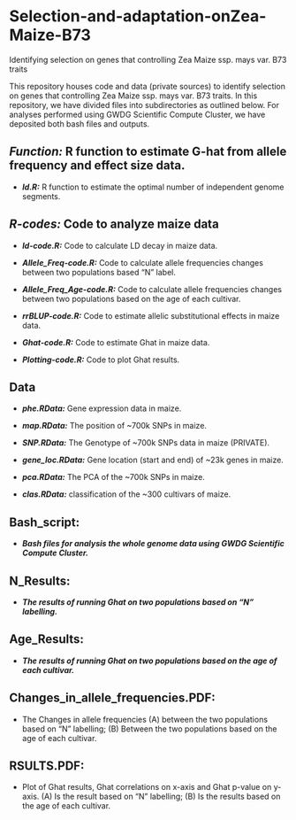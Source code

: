 # Selection-and-adaptation-onZea-Maize-B73
Identifying selection on genes that controlling Zea Maize ssp. mays var. B73 traits

This repository houses code and data (private sources) to identify selection on genes that controlling Zea Maize ssp. mays var. B73 traits. In this repository, we have divided files into subdirectories as outlined below. For analyses performed using GWDG Scientific Compute Cluster, we have deposited both bash files and outputs.

## *Function:* R function to estimate G-hat from allele frequency and effect size data.
* ***ld.R:*** R function to estimate the optimal number of independent genome segments.



## *R-codes:* Code to analyze maize data
* ***ld-code.R:*** Code to calculate LD decay in maize data.

* ***Allele_Freq-code.R:*** Code to calculate allele frequencies changes between two populations based “N” label.

* ***Allele_Freq_Age-code.R:*** Code to calculate allele frequencies changes between two populations based on the age of each cultivar.

* ***rrBLUP-code.R:*** Code to estimate allelic substitutional effects in maize data.

* ***Ghat-code.R:*** Code to estimate Ghat in maize data.

* ***Plotting-code.R:*** Code to plot Ghat results.

## Data
* ***phe.RData:*** Gene expression data in maize.

* ***map.RData:*** The position of ~700k SNPs in maize.

* ***SNP.RData:*** The Genotype of ~700k SNPs data in maize (PRIVATE).

* ***gene_loc.RData:*** Gene location (start and end) of ~23k genes in maize.

* ***pca.RData:*** The PCA of the ~700k SNPs in maize.

* ***clas.RData:*** classification of the ~300 cultivars of maize.

## Bash_script:
* ***Bash files for analysis the whole genome data using GWDG Scientific Compute Cluster.***

## N_Results:
* ***The results of running Ghat on two populations based on “N” labelling.***

## Age_Results:
* ***The results of running Ghat on two populations based on the age of each cultivar.***

## Changes_in_allele_frequencies.PDF:
* The Changes in allele frequencies (A) between the two populations based on “N” labelling; (B) Between the two populations based on the age of each cultivar.

## RSULTS.PDF:
* Plot of Ghat results, Ghat correlations on x-axis and Ghat p-value on y-axis. (A) Is the result based on “N” labelling; (B) Is the results based on the age of each cultivar.
